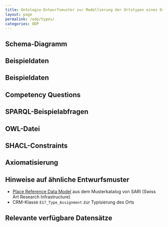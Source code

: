```yaml
---
title: Ontologie-Entwurfsmuster zur Modellierung der Ortstypen eines Ortes
layout: page
permalink: /odp/types/
categories: ODP
---
```


## Schema-Diagramm


## Beispieldaten


## Beispieldaten


## Competency Questions


## SPARQL-Beispielabfragen


## OWL-Datei


## SHACL-Constraints


## Axiomatisierung


## Hinweise auf ähnliche Entwurfsmuster

- [Place Reference Data Model](https://docs.swissartresearch.net/et/place/#names-and-classifications) aus dem Musterkatalog von SARI (Swiss Art Research Infrastructure)
- CRM-Klasse `E17_Type_Assignment` zur Typisierung des Orts


## Relevante verfügbare Datensätze

